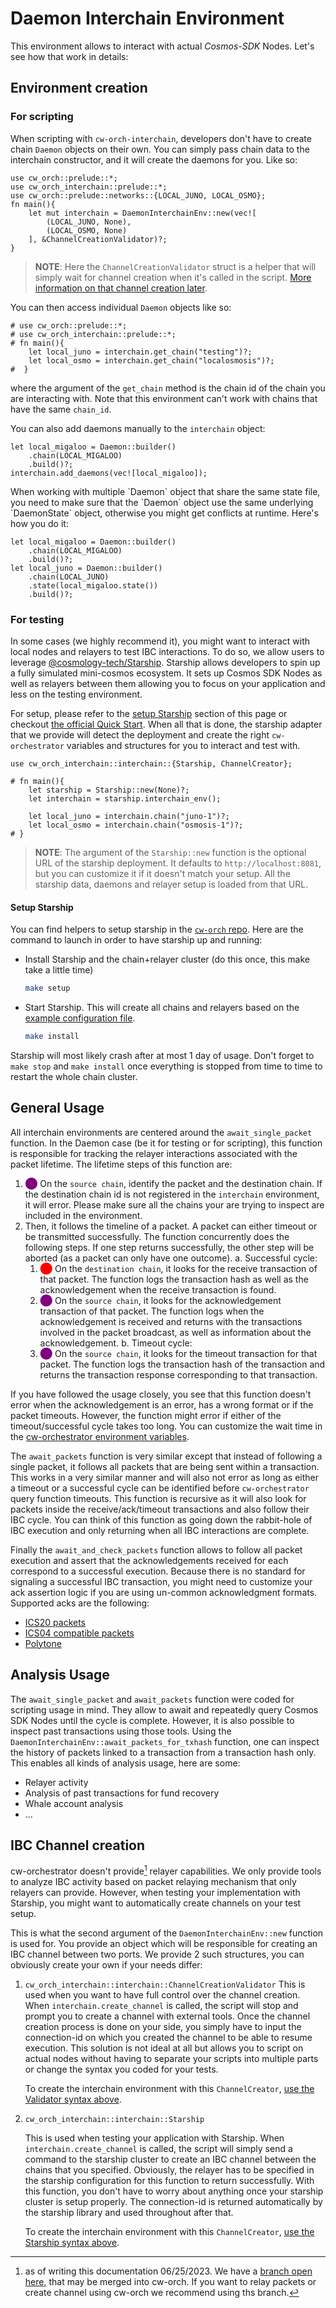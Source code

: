 # Daemon Interchain Environment

This environment allows to interact with actual *Cosmos-SDK* Nodes. Let's see how that work in details:

## Environment creation

### For scripting

When scripting with `cw-orch-interchain`, developers don't have to create chain `Daemon` objects on their own. You can simply pass chain data to the interchain constructor, and it will create the daemons for you. Like so:

```rust,ignore
use cw_orch::prelude::*;
use cw_orch_interchain::prelude::*;
use cw_orch::prelude::networks::{LOCAL_JUNO, LOCAL_OSMO};
fn main(){
    let mut interchain = DaemonInterchainEnv::new(vec![
        (LOCAL_JUNO, None),
        (LOCAL_OSMO, None)
    ], &ChannelCreationValidator)?;
}
```
> **NOTE**: Here the `ChannelCreationValidator` struct is a helper that will simply wait for channel creation when it's called in the script. [More information on that channel creation later](#ibc-channel-creation).


You can then access individual `Daemon` objects like so:

```rust,ignore
# use cw_orch::prelude::*;
# use cw_orch_interchain::prelude::*;
# fn main(){
    let local_juno = interchain.get_chain("testing")?;
    let local_osmo = interchain.get_chain("localosmosis")?;
#  }
```

where the argument of the `get_chain` method is the chain id of the chain you are interacting with. Note that this environment can't work with chains that have the same `chain_id`.

You can also add daemons manually to the `interchain` object:

```rust,ignore
let local_migaloo = Daemon::builder()
    .chain(LOCAL_MIGALOO)
    .build()?;
interchain.add_daemons(vec![local_migaloo]);
```

<div class="warning">
    When working with multiple `Daemon` object that share the same state file, you need to make sure that the `Daemon` object use the same underlying `DaemonState` object, otherwise you might get conflicts at runtime. Here's how you do it:

```rust,ignore
let local_migaloo = Daemon::builder()
    .chain(LOCAL_MIGALOO)
    .build()?;
let local_juno = Daemon::builder()
    .chain(LOCAL_JUNO)
    .state(local_migaloo.state())
    .build()?;
```
</div>

### For testing

In some cases (we highly recommend it), you might want to interact with local nodes and relayers to test IBC interactions. To do so, we allow users to leverage <a href="https://docs.cosmology.zone/starship" target="_blank">@cosmology-tech/Starship</a>. Starship allows developers to spin up a fully simulated mini-cosmos ecosystem. It sets up Cosmos SDK Nodes as well as relayers between them allowing you to focus on your application and less on the testing environment.

For setup, please refer to the [setup Starship](#setup-startship) section of this page or checkout <a href="https://docs.cosmology.zone/starship/get-started/step-1" target="_blank">the official Quick Start</a>. When all that is done, the starship adapter that we provide will detect the deployment and create the right `cw-orchestrator` variables and structures for you to interact and test with.

```rust,ignore
use cw_orch_interchain::interchain::{Starship, ChannelCreator};

# fn main(){
    let starship = Starship::new(None)?;
    let interchain = starship.interchain_env();

    let local_juno = interchain.chain("juno-1")?;
    let local_osmo = interchain.chain("osmosis-1")?;
# }
```

> **NOTE**: The argument of the `Starship::new` function is the optional URL of the starship deployment. It defaults to `http://localhost:8081`, but you can customize it if it doesn't match your setup. All the starship data, daemons and relayer setup is loaded from that URL.

#### Setup Starship

You can find helpers to setup starship in the [`cw-orch` repo](https://github.com/AbstractSDK/cw-orchestrator/tree/main/packages/interchain/starship/starship). Here are the command to launch in order to have starship up and running:

- Install Starship and the chain+relayer cluster (do this once, this make take a little time)

    ```bash
    make setup
    ```

- Start Starship. This will create all chains and relayers based on the [example configuration file](https://github.com/AbstractSDK/cw-orchestrator/blob/main/packages/interchain/starship/examples/starship.yaml).

    ```bash
    make install
    ```

Starship will most likely crash after at most 1 day of usage. Don't forget to `make stop` and `make install` once everything is stopped from time to time to restart the whole chain cluster.


## General Usage

All interchain environments are centered around the `await_single_packet` function. In the Daemon case (be it for testing or for scripting), this function is responsible for tracking the relayer interactions associated with the packet lifetime. The lifetime steps of this function are:

1. <span style="color:purple">⬤</span> On the `source chain`, identify the packet and the destination chain. If the destination chain id is not registered in the `interchain` environment, it will error. Please make sure all the chains your are trying to inspect are included in the environment.
2. Then, it follows the timeline of a packet. A packet can either timeout or be transmitted successfully. The function concurrently does the following steps. If one step returns successfully, the other step will be aborted (as a packet can only have one outcome).
    a. Successful cycle:
      1. <span style="color:red">⬤</span> On the `destination chain`, it looks for the receive transaction of that packet. The function logs the transaction hash as well as the acknowledgement when the receive transaction is found.
      2. <span style="color:purple">⬤</span> On the `source chain`, it looks for the acknowledgement transaction of that packet. The function logs when the acknowledgement is received and returns with the transactions involved in the packet broadcast, as well as information about the acknowledgement. 
    b. Timeout cycle:
      1. <span style="color:purple">⬤</span> On the `source chain`, it looks for the timeout transaction for that packet. The function logs the transaction hash of the transaction and returns the transaction response corresponding to that transaction. 

If you have followed the usage closely, you see that this function doesn't error when the acknowledgement is an error, has a wrong format or if the packet timeouts. However, the function might error if either of the timeout/successful cycle takes too long. You can customize the wait time in the [cw-orchestrator environment variables](../../contracts/env-variable.md). 


The `await_packets` function is very similar except that instead of following a single packet, it follows all packets that are being sent within a transaction. This works in a very similar manner and will also not error as long as either a timeout or a successful cycle can be identified before `cw-orchestrator` query function timeouts. This function is recursive as it will also look for packets inside the receive/ack/timeout transactions and also follow their IBC cycle. You can think of this function as going down the rabbit-hole of IBC execution and only returning when all IBC interactions are complete.

Finally the `await_and_check_packets` function allows to follow all packet execution and assert that the acknowledgements received for each correspond to a successful execution. Because there is no standard for signaling a successful IBC transaction, you might need to customize your ack assertion logic if you are using un-common acknowledgment formats. Supported acks are the following:

- [ICS20 packets](https://github.com/cosmos/ibc/blob/main/spec/app/ics-020-fungible-token-transfer/README.md#data-structures)
- [ICS04 compatible packets](https://github.com/cosmos/ibc/blob/main/spec/core/ics-004-channel-and-packet-semantics/README.md#acknowledgement-envelope)
- [Polytone](https://github.com/DA0-DA0/polytone/blob/main/packages/polytone/src/callbacks.rs#L32)

## Analysis Usage

The `await_single_packet` and `await_packets` function were coded for scripting usage in mind. They allow to await and repeatedly query Cosmos SDK Nodes until the cycle is complete. However, it is also possible to inspect past transactions using those tools.
Using the `DaemonInterchainEnv::await_packets_for_txhash` function, one can inspect the history of packets linked to a transaction from a transaction hash only. This enables all kinds of analysis usage, here are some:

- Relayer activity
- Analysis of past transactions for fund recovery
- Whale account analysis
- ...

## IBC Channel creation

cw-orchestrator doesn't provide[^documentation_date] relayer capabilities. We only provide tools to analyze IBC activity based on packet relaying mechanism that only relayers can provide. However, when testing your implementation with Starship, you might want to automatically create channels on your test setup.

This is what the second argument of the `DaemonInterchainEnv::new` function is used for. You provide an object which will be responsible for creating an IBC channel between two ports. We provide 2 such structures, you can obviously create your own if your needs differ:

1. `cw_orch_interchain::interchain::ChannelCreationValidator`
    This is used when you want to have full control over the channel creation. When `interchain.create_channel` is called, the script will stop and prompt you to create a channel with external tools. Once the channel creation process is done on your side, you simply have to input the connection-id on which you created the channel to be able to resume execution. This solution is not ideal at all but allows you to script on actual nodes without having to separate your scripts into multiple parts or change the syntax you coded for your tests.

    To create the interchain environment with this `ChannelCreator`, [use the Validator syntax above](#for-scripting).

2. `cw_orch_interchain::interchain::Starship`

    This is used when testing your application with Starship. When `interchain.create_channel` is called, the script will simply send a command to the starship cluster to create an IBC channel between the chains that you specified. Obviously, the relayer has to be specified in the starship configuration for this function to return successfully. With this function, you don't have to worry about anything once your starship cluster is setup properly. The connection-id is returned automatically by the starship library and used throughout after that.

    To create the interchain environment with this `ChannelCreator`, [use the Starship syntax above](#for-testing).

[^documentation_date]: as of writing this documentation 06/25/2023. We have a [branch open here](https://github.com/AbstractSDK/cw-orchestrator/pull/427), that may be merged into cw-orch. If you want to relay packets or create channel using cw-orch we recommend using ths branch.
